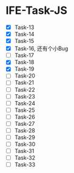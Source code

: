 # IFE-Task-JS



- [X] Task-13
- [X] Task-14
- [X] Task-15
- [X] Task-16, 还有个小Bug
- [ ] Task-17
- [X] Task-18
- [X] Task-19
- [ ] Task-20
- [ ] Task-21
- [ ] Task-22
- [ ] Task-23
- [ ] Task-24
- [ ] Task-25
- [ ] Task-26
- [ ] Task-27
- [ ] Task-28
- [ ] Task-29
- [ ] Task-30
- [ ] Task-31
- [ ] Task-32
- [ ] Task-33
